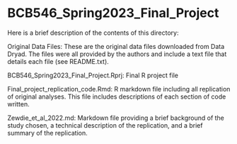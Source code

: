 # BCB546_Spring2023_Final_Project

Here is a brief description of the contents of this directory:

Original Data Files: These are the original data files downloaded from Data Dryad. The files were all provided by the authors and include a text file that details each file (see README.txt).

BCB546_Spring2023_Final_Project.Rprj: Final R project file

Final_project_replication_code.Rmd: R markdown file including all replication of original analyses. This file includes descriptions of each section of code written.

Zewdie_et_al_2022.md: Markdown file providing a brief background of the study chosen, a technical description of the replication, and a brief summary of the replication.